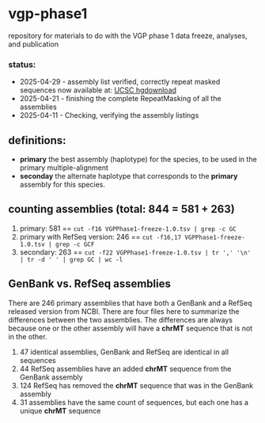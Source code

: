 # vgp-phase1
repository for materials to do with the VGP phase 1 data freeze, analyses,
and publication

### status:
- 2025-04-29 - assembly list verified, correctly repeat masked sequences
             now available at: [UCSC hgdownload](https://hgdownload.soe.ucsc.edu/hubs/VGP/alignment/)
- 2025-04-21 - finishing the complete RepeatMasking of all the assemblies
- 2025-04-11 - Checking, verifying the assembly listings

## definitions:
- **primary** the best assembly (haplotype) for the species, to be used in the primary multiple-alignment
- **seconday** the alternate haplotype that corresponds to the **primary** assembly for this species.

## counting assemblies (total: 844 = 581 + 263)
1. primary: 581 == `cut -f16 VGPPhase1-freeze-1.0.tsv | grep -c GC`
2. primary with RefSeq version: 246 == `cut -f16,17 VGPPhase1-freeze-1.0.tsv | grep -c GCF`
3. secondary: 263 == `cut -f22 VGPPhase1-freeze-1.0.tsv | tr ',' '\n' | tr -d ' ' | grep GC | wc -l`

## GenBank vs. RefSeq assemblies

There are 246 primary assemblies that have both a GenBank and a RefSeq
released version from NCBI.  There are four files here to summarize
the differences between the two assemblies.  The differences are
always because one or the other assembly will have a **chrMT** sequence
that is not in the other.

1. 47 identical assemblies, GenBank and RefSeq are identical in all sequences
2. 44 RefSeq assemblies have an added **chrMT** sequence from the GenBank assembly
3. 124 RefSeq has removed the **chrMT** sequence that was in the GenBank assembly
4. 31 assemblies have the same count of sequences, but each one has a unique **chrMT** sequence
